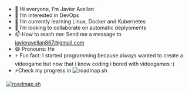 - 👋 Hi everyone, I’m Javier Avellan
- 👀 I’m interested in DevOps
- 🌱 I’m currently learning Linux, Docker and Kubernetes
- 💞️ I’m looking to collaborate on automatic deplyoments 
- 📫 How to reach me: Send me a message to javieravellan867@gmail.com
- 😄 Pronouns: He
- ⚡ Fun fact: I started programming because always wanted to create a videogame but now that i know coding i bored with videogames :(
- ⚡Check my progress in ![roadmap.sh](https://roadmap.sh)
  
[![roadmap.sh](https://roadmap.sh/card/wide/68e55c931d72874d10f5b7ea?variant=dark)](https://roadmap.sh)

